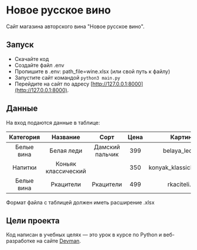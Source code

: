 # Новое русское вино

Сайт магазина авторского вина "Новое русское вино".

## Запуск

- Скачайте код
- Создайте файл .env
- Пропишите в .env: path_file=wine.xlsx (или свой путь к файлу)
- Запустите сайт командой `python3 main.py`
- Перейдите на сайт по адресу [http://127.0.0.1:8000](http://127.0.0.1:8000).

## Данные

На вход подаются данные в таблице:

| Категория  | Название            | Сорт            | Цена | Картинка                |  Акция               |
|:----------:|:-------------------:|:---------------:|:----:|:-----------------------:|:--------------------:|
| Белые вина | Белая леди          | Дамский пальчик | 399  |belaya_ledi.png          | Выгодное предложение |
| Напитки    | Коньяк классический |                 | 350  |konyak_klassicheskyi.png |                      |
| Белые вина | Ркацители           | Ркацители       | 499  | rkaciteli.png           |                      |

Формат файла с таблицей должен иметь расширение .xlsx

## Цели проекта

Код написан в учебных целях — это урок в курсе по Python и веб-разработке на сайте [Devman](https://dvmn.org).
